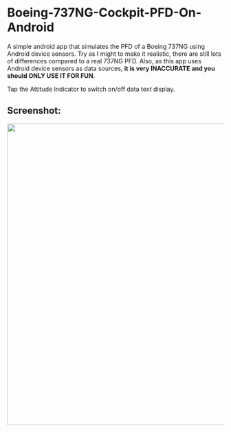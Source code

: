 # Boeing-737NG-Cockpit-PFD-On-Android
A simple android app that simulates the PFD of a Boeing 737NG using Android device sensors. Try as I might to make it realistic, there are still lots of differences compared to a real 737NG PFD. Also, as this app uses Android device sensors as data sources, **it is very INACCURATE and you should ONLY USE IT FOR FUN**.

Tap the Attitude Indicator to switch on/off data text display.
## Screenshot:
<image src="https://github.com/ErnestThePoet/Boeing-737NG-Cockpit-PFD-On-Android/blob/master/screenshot.jpg" height="700"/>

